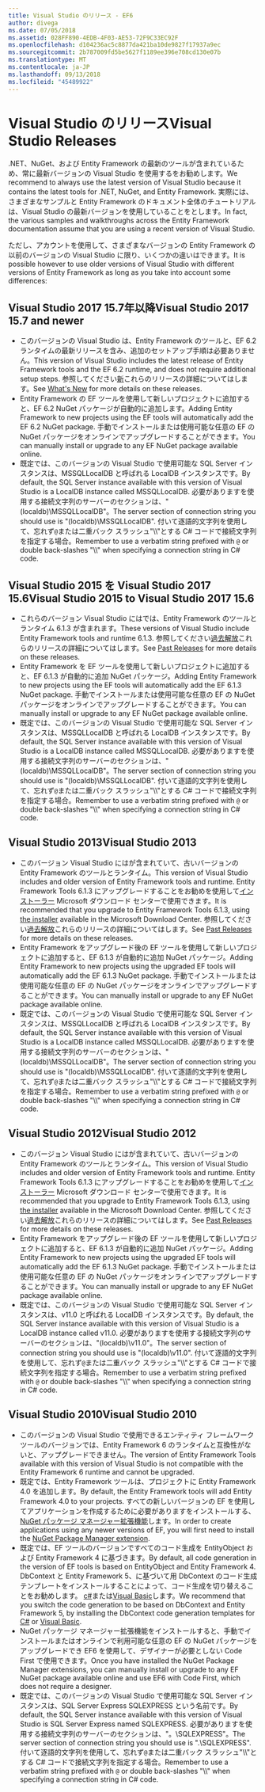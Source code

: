 ```yaml
---
title: Visual Studio のリリース - EF6
author: divega
ms.date: 07/05/2018
ms.assetid: 028FF890-4EDB-4F03-AE53-72F9C33EC92F
ms.openlocfilehash: d104236ac5c8877da421ba10de9827f17937a9ec
ms.sourcegitcommit: 2b787009fd5be5627f1189ee396e708cd130e07b
ms.translationtype: MT
ms.contentlocale: ja-JP
ms.lasthandoff: 09/13/2018
ms.locfileid: "45489922"
---
```

# <a name="visual-studio-releases"></a><span data-ttu-id="38a8a-102">Visual Studio のリリース</span><span class="sxs-lookup"><span data-stu-id="38a8a-102">Visual Studio Releases</span></span>

<span data-ttu-id="38a8a-103">.NET、NuGet、および Entity Framework の最新のツールが含まれているため、常に最新バージョンの Visual Studio を使用するをお勧めします。</span><span class="sxs-lookup"><span data-stu-id="38a8a-103">We recommend to always use the latest version of Visual Studio because it contains the latest tools for .NET, NuGet, and Entity Framework.</span></span>
<span data-ttu-id="38a8a-104">実際には、さまざまなサンプルと Entity Framework のドキュメント全体のチュートリアルは、Visual Studio の最新バージョンを使用していることをとします。</span><span class="sxs-lookup"><span data-stu-id="38a8a-104">In fact, the various samples and walkthroughs across the Entity Framework documentation assume that you are using a recent version of Visual Studio.</span></span>

<span data-ttu-id="38a8a-105">ただし、アカウントを使用して、さまざまなバージョンの Entity Framework の以前のバージョンの Visual Studio に限り、いくつかの違いはできます。</span><span class="sxs-lookup"><span data-stu-id="38a8a-105">It is possible however to use older versions of Visual Studio with different versions of Entity Framework as long as you take into account some differences:</span></span>

## <a name="visual-studio-2017-157-and-newer"></a><span data-ttu-id="38a8a-106">Visual Studio 2017 15.7年以降</span><span class="sxs-lookup"><span data-stu-id="38a8a-106">Visual Studio 2017 15.7 and newer</span></span>

- <span data-ttu-id="38a8a-107">このバージョンの Visual Studio は、Entity Framework のツールと、EF 6.2 ランタイムの最新リリースを含み、追加のセットアップ手順は必要ありません。</span><span class="sxs-lookup"><span data-stu-id="38a8a-107">This version of Visual Studio includes the latest release of Entity Framework tools and the EF 6.2 runtime, and does not require additional setup steps.</span></span>
<span data-ttu-id="38a8a-108">参照してください[新](~/ef6/what-is-new/index.md)これらのリリースの詳細についてはします。</span><span class="sxs-lookup"><span data-stu-id="38a8a-108">See [What's New](~/ef6/what-is-new/index.md) for more details on these releases.</span></span>
- <span data-ttu-id="38a8a-109">Entity Framework の EF ツールを使用して新しいプロジェクトに追加すると、EF 6.2 NuGet パッケージが自動的に追加します。</span><span class="sxs-lookup"><span data-stu-id="38a8a-109">Adding Entity Framework to new projects using the EF tools will automatically add the EF 6.2 NuGet package.</span></span>
<span data-ttu-id="38a8a-110">手動でインストールまたは使用可能な任意の EF の NuGet パッケージをオンラインでアップグレードすることができます。</span><span class="sxs-lookup"><span data-stu-id="38a8a-110">You can manually install or upgrade to any EF NuGet package available online.</span></span>
- <span data-ttu-id="38a8a-111">既定では、このバージョンの Visual Studio で使用可能な SQL Server インスタンスは、MSSQLLocalDB と呼ばれる LocalDB インスタンスです。</span><span class="sxs-lookup"><span data-stu-id="38a8a-111">By default, the SQL Server instance available with this version of Visual Studio is a LocalDB instance called MSSQLLocalDB.</span></span>
<span data-ttu-id="38a8a-112">必要がありますを使用する接続文字列のサーバーのセクションは、"(localdb)\\MSSQLLocalDB"。</span><span class="sxs-lookup"><span data-stu-id="38a8a-112">The server section of connection string you should use is "(localdb)\\MSSQLLocalDB".</span></span>
<span data-ttu-id="38a8a-113">付いて逐語的文字列を使用して、忘れず`@`または二重バック スラッシュ"\\\\"とする C# コードで接続文字列を指定する場合。</span><span class="sxs-lookup"><span data-stu-id="38a8a-113">Remember to use a verbatim string prefixed with `@` or double back-slashes "\\\\" when specifying a connection string in C# code.</span></span>  


## <a name="visual-studio-2015-to-visual-studio-2017-156"></a><span data-ttu-id="38a8a-114">Visual Studio 2015 を Visual Studio 2017 15.6</span><span class="sxs-lookup"><span data-stu-id="38a8a-114">Visual Studio 2015 to Visual Studio 2017 15.6</span></span>

- <span data-ttu-id="38a8a-115">これらのバージョン Visual Studio にはでは、Entity Framework のツールとランタイム 6.1.3 が含まれます。</span><span class="sxs-lookup"><span data-stu-id="38a8a-115">These versions of Visual Studio include Entity Framework tools and runtime 6.1.3.</span></span>
<span data-ttu-id="38a8a-116">参照してください[過去解放](~/ef6/what-is-new/past-releases.md#ef-613)これらのリリースの詳細についてはします。</span><span class="sxs-lookup"><span data-stu-id="38a8a-116">See [Past Releases](~/ef6/what-is-new/past-releases.md#ef-613) for more details on these releases.</span></span>
- <span data-ttu-id="38a8a-117">Entity Framework を EF ツールを使用して新しいプロジェクトに追加すると、EF 6.1.3 が自動的に追加 NuGet パッケージ。</span><span class="sxs-lookup"><span data-stu-id="38a8a-117">Adding Entity Framework to new projects using the EF tools will automatically add the EF 6.1.3 NuGet package.</span></span>
<span data-ttu-id="38a8a-118">手動でインストールまたは使用可能な任意の EF の NuGet パッケージをオンラインでアップグレードすることができます。</span><span class="sxs-lookup"><span data-stu-id="38a8a-118">You can manually install or upgrade to any EF NuGet package available online.</span></span>
- <span data-ttu-id="38a8a-119">既定では、このバージョンの Visual Studio で使用可能な SQL Server インスタンスは、MSSQLLocalDB と呼ばれる LocalDB インスタンスです。</span><span class="sxs-lookup"><span data-stu-id="38a8a-119">By default, the SQL Server instance available with this version of Visual Studio is a LocalDB instance called MSSQLLocalDB.</span></span>
<span data-ttu-id="38a8a-120">必要がありますを使用する接続文字列のサーバーのセクションは、"(localdb)\\MSSQLLocalDB"。</span><span class="sxs-lookup"><span data-stu-id="38a8a-120">The server section of connection string you should use is "(localdb)\\MSSQLLocalDB".</span></span>
<span data-ttu-id="38a8a-121">付いて逐語的文字列を使用して、忘れず`@`または二重バック スラッシュ"\\\\"とする C# コードで接続文字列を指定する場合。</span><span class="sxs-lookup"><span data-stu-id="38a8a-121">Remember to use a verbatim string prefixed with `@` or double back-slashes "\\\\" when specifying a connection string in C# code.</span></span>  


## <a name="visual-studio-2013"></a><span data-ttu-id="38a8a-122">Visual Studio 2013</span><span class="sxs-lookup"><span data-stu-id="38a8a-122">Visual Studio 2013</span></span>
- <span data-ttu-id="38a8a-123">このバージョン Visual Studio にはが含まれていて、古いバージョンの Entity Framework のツールとランタイム。</span><span class="sxs-lookup"><span data-stu-id="38a8a-123">This version of Visual Studio includes and older version of Entity Framework tools and runtime.</span></span>
<span data-ttu-id="38a8a-124">Entity Framework Tools 6.1.3 にアップグレードすることをお勧めを使用して[インストーラー](https://www.microsoft.com/en-us/download/details.aspx?id=40762) Microsoft ダウンロード センターで使用できます。</span><span class="sxs-lookup"><span data-stu-id="38a8a-124">It is recommended that you upgrade to Entity Framework Tools 6.1.3, using [the installer](https://www.microsoft.com/en-us/download/details.aspx?id=40762) available in the Microsoft Download Center.</span></span>
<span data-ttu-id="38a8a-125">参照してください[過去解放](~/ef6/what-is-new/past-releases.md#ef-613)これらのリリースの詳細についてはします。</span><span class="sxs-lookup"><span data-stu-id="38a8a-125">See [Past Releases](~/ef6/what-is-new/past-releases.md#ef-613) for more details on these releases.</span></span>
- <span data-ttu-id="38a8a-126">Entity Framework をアップグレード後の EF ツールを使用して新しいプロジェクトに追加すると、EF 6.1.3 が自動的に追加 NuGet パッケージ。</span><span class="sxs-lookup"><span data-stu-id="38a8a-126">Adding Entity Framework to new projects using the upgraded EF tools will automatically add the EF 6.1.3 NuGet package.</span></span>
<span data-ttu-id="38a8a-127">手動でインストールまたは使用可能な任意の EF の NuGet パッケージをオンラインでアップグレードすることができます。</span><span class="sxs-lookup"><span data-stu-id="38a8a-127">You can manually install or upgrade to any EF NuGet package available online.</span></span>
- <span data-ttu-id="38a8a-128">既定では、このバージョンの Visual Studio で使用可能な SQL Server インスタンスは、MSSQLLocalDB と呼ばれる LocalDB インスタンスです。</span><span class="sxs-lookup"><span data-stu-id="38a8a-128">By default, the SQL Server instance available with this version of Visual Studio is a LocalDB instance called MSSQLLocalDB.</span></span>
<span data-ttu-id="38a8a-129">必要がありますを使用する接続文字列のサーバーのセクションは、"(localdb)\\MSSQLLocalDB"。</span><span class="sxs-lookup"><span data-stu-id="38a8a-129">The server section of connection string you should use is "(localdb)\\MSSQLLocalDB".</span></span>
<span data-ttu-id="38a8a-130">付いて逐語的文字列を使用して、忘れず`@`または二重バック スラッシュ"\\\\"とする C# コードで接続文字列を指定する場合。</span><span class="sxs-lookup"><span data-stu-id="38a8a-130">Remember to use a verbatim string prefixed with `@` or double back-slashes "\\\\" when specifying a connection string in C# code.</span></span>  

## <a name="visual-studio-2012"></a><span data-ttu-id="38a8a-131">Visual Studio 2012</span><span class="sxs-lookup"><span data-stu-id="38a8a-131">Visual Studio 2012</span></span>

- <span data-ttu-id="38a8a-132">このバージョン Visual Studio にはが含まれていて、古いバージョンの Entity Framework のツールとランタイム。</span><span class="sxs-lookup"><span data-stu-id="38a8a-132">This version of Visual Studio includes and older version of Entity Framework tools and runtime.</span></span>
<span data-ttu-id="38a8a-133">Entity Framework Tools 6.1.3 にアップグレードすることをお勧めを使用して[インストーラー](https://www.microsoft.com/en-us/download/details.aspx?id=40762) Microsoft ダウンロード センターで使用できます。</span><span class="sxs-lookup"><span data-stu-id="38a8a-133">It is recommended that you upgrade to Entity Framework Tools 6.1.3, using [the installer](https://www.microsoft.com/en-us/download/details.aspx?id=40762) available in the Microsoft Download Center.</span></span>
<span data-ttu-id="38a8a-134">参照してください[過去解放](~/ef6/what-is-new/past-releases.md#ef-613)これらのリリースの詳細についてはします。</span><span class="sxs-lookup"><span data-stu-id="38a8a-134">See [Past Releases](~/ef6/what-is-new/past-releases.md#ef-613) for more details on these releases.</span></span>
- <span data-ttu-id="38a8a-135">Entity Framework をアップグレード後の EF ツールを使用して新しいプロジェクトに追加すると、EF 6.1.3 が自動的に追加 NuGet パッケージ。</span><span class="sxs-lookup"><span data-stu-id="38a8a-135">Adding Entity Framework to new projects using the upgraded EF tools will automatically add the EF 6.1.3 NuGet package.</span></span>
<span data-ttu-id="38a8a-136">手動でインストールまたは使用可能な任意の EF の NuGet パッケージをオンラインでアップグレードすることができます。</span><span class="sxs-lookup"><span data-stu-id="38a8a-136">You can manually install or upgrade to any EF NuGet package available online.</span></span>
- <span data-ttu-id="38a8a-137">既定では、このバージョンの Visual Studio で使用可能な SQL Server インスタンスは、v11.0 と呼ばれる LocalDB インスタンスです。</span><span class="sxs-lookup"><span data-stu-id="38a8a-137">By default, the SQL Server instance available with this version of Visual Studio is a LocalDB instance called v11.0.</span></span>
<span data-ttu-id="38a8a-138">必要がありますを使用する接続文字列のサーバーのセクションは、"(localdb)\\v11.0"。</span><span class="sxs-lookup"><span data-stu-id="38a8a-138">The server section of connection string you should use is "(localdb)\\v11.0".</span></span>
<span data-ttu-id="38a8a-139">付いて逐語的文字列を使用して、忘れず`@`または二重バック スラッシュ"\\\\"とする C# コードで接続文字列を指定する場合。</span><span class="sxs-lookup"><span data-stu-id="38a8a-139">Remember to use a verbatim string prefixed with `@` or double back-slashes "\\\\" when specifying a connection string in C# code.</span></span>  

## <a name="visual-studio-2010"></a><span data-ttu-id="38a8a-140">Visual Studio 2010</span><span class="sxs-lookup"><span data-stu-id="38a8a-140">Visual Studio 2010</span></span>

- <span data-ttu-id="38a8a-141">このバージョンの Visual Studio で使用できるエンティティ フレームワーク ツールのバージョンでは、Entity Framework 6 のランタイムと互換性がないと、アップグレードできません。</span><span class="sxs-lookup"><span data-stu-id="38a8a-141">The version of Entity Framework Tools available with this version of Visual Studio is not compatible with the Entity Framework 6 runtime and cannot be upgraded.</span></span>
- <span data-ttu-id="38a8a-142">既定では、Entity Framework ツールは、プロジェクトに Entity Framework 4.0 を追加します。</span><span class="sxs-lookup"><span data-stu-id="38a8a-142">By default, the Entity Framework tools will add Entity Framework 4.0 to your projects.</span></span>
<span data-ttu-id="38a8a-143">すべての新しいバージョンの EF を使用してアプリケーションを作成するために必要がありますをインストールする、 [NuGet パッケージ マネージャー拡張機能](https://marketplace.visualstudio.com/items?itemName=NuGetTeam.NuGetPackageManager)します。</span><span class="sxs-lookup"><span data-stu-id="38a8a-143">In order to create applications using any newer versions of EF, you will first need to install the [NuGet Package Manager extension](https://marketplace.visualstudio.com/items?itemName=NuGetTeam.NuGetPackageManager).</span></span>
- <span data-ttu-id="38a8a-144">既定では、EF ツールのバージョンですべてのコード生成を EntityObject および Entity Framework 4 に基づきます。</span><span class="sxs-lookup"><span data-stu-id="38a8a-144">By default, all code generation in the version of EF tools is based on EntityObject and Entity Framework 4.</span></span>
<span data-ttu-id="38a8a-145">DbContext と Entity Framework 5、に基づいて用 DbContext のコード生成テンプレートをインストールすることによって、コード生成を切り替えることをお勧めします。 [c#](https://marketplace.visualstudio.com/items?itemName=EntityFrameworkTeam.EF5xDbContextGeneratorforC)または[Visual Basic](https://marketplace.visualstudio.com/items?itemName=EntityFrameworkTeam.EF5xDbContextGeneratorforVBNET)します。</span><span class="sxs-lookup"><span data-stu-id="38a8a-145">We recommend that you switch the code generation to be based on DbContext and Entity Framework 5, by installing the DbContext code generation templates for [C#](https://marketplace.visualstudio.com/items?itemName=EntityFrameworkTeam.EF5xDbContextGeneratorforC) or [Visual Basic](https://marketplace.visualstudio.com/items?itemName=EntityFrameworkTeam.EF5xDbContextGeneratorforVBNET).</span></span>
- <span data-ttu-id="38a8a-146">NuGet パッケージ マネージャー拡張機能をインストールすると、手動でインストールまたはオンラインで利用可能な任意の EF の NuGet パッケージをアップグレードでき EF6 を使用して、デザイナーが必要としない Code First で使用できます。</span><span class="sxs-lookup"><span data-stu-id="38a8a-146">Once you have installed the NuGet Package Manager extensions, you can manually install or upgrade to any EF NuGet package available online and use EF6 with Code First, which does not require a designer.</span></span>
- <span data-ttu-id="38a8a-147">既定では、このバージョンの Visual Studio で使用可能な SQL Server インスタンスは、SQL Server Express SQLEXPRESS という名前です。</span><span class="sxs-lookup"><span data-stu-id="38a8a-147">By default, the SQL Server instance available with this version of Visual Studio is SQL Server Express named SQLEXPRESS.</span></span>
<span data-ttu-id="38a8a-148">必要がありますを使用する接続文字列のサーバーのセクションは、"。\\SQLEXPRESS"。</span><span class="sxs-lookup"><span data-stu-id="38a8a-148">The server section of connection string you should use is ".\\SQLEXPRESS".</span></span>
<span data-ttu-id="38a8a-149">付いて逐語的文字列を使用して、忘れず`@`または二重バック スラッシュ"\\\\"とする C# コードで接続文字列を指定する場合。</span><span class="sxs-lookup"><span data-stu-id="38a8a-149">Remember to use a verbatim string prefixed with `@` or double back-slashes "\\\\" when specifying a connection string in C# code.</span></span>
